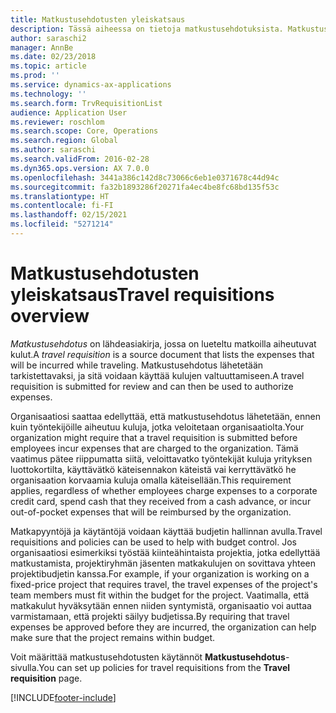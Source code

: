 ```yaml
---
title: Matkustusehdotusten yleiskatsaus
description: Tässä aiheessa on tietoja matkustusehdotuksista. Matkustusehdotus dokumentoi suunnitellut matkakulut.
author: saraschi2
manager: AnnBe
ms.date: 02/23/2018
ms.topic: article
ms.prod: ''
ms.service: dynamics-ax-applications
ms.technology: ''
ms.search.form: TrvRequisitionList
audience: Application User
ms.reviewer: roschlom
ms.search.scope: Core, Operations
ms.search.region: Global
ms.author: saraschi
ms.search.validFrom: 2016-02-28
ms.dyn365.ops.version: AX 7.0.0
ms.openlocfilehash: 3441a386c142d8c73066c6eb1e0371678c44d94c
ms.sourcegitcommit: fa32b1893286f20271fa4ec4be8fc68bd135f53c
ms.translationtype: HT
ms.contentlocale: fi-FI
ms.lasthandoff: 02/15/2021
ms.locfileid: "5271214"
---
```

# <a name="travel-requisitions-overview"></a><span data-ttu-id="e3895-104">Matkustusehdotusten yleiskatsaus</span><span class="sxs-lookup"><span data-stu-id="e3895-104">Travel requisitions overview</span></span>

<span data-ttu-id="e3895-105">*Matkustusehdotus* on lähdeasiakirja, jossa on lueteltu matkoilla aiheutuvat kulut.</span><span class="sxs-lookup"><span data-stu-id="e3895-105">A *travel requisition* is a source document that lists the expenses that will be incurred while traveling.</span></span> <span data-ttu-id="e3895-106">Matkustusehdotus lähetetään tarkistettavaksi, ja sitä voidaan käyttää kulujen valtuuttamiseen.</span><span class="sxs-lookup"><span data-stu-id="e3895-106">A travel requisition is submitted for review and can then be used to authorize expenses.</span></span>

<span data-ttu-id="e3895-107">Organisaatiosi saattaa edellyttää, että matkustusehdotus lähetetään, ennen kuin työntekijöille aiheutuu kuluja, jotka veloitetaan organisaatiolta.</span><span class="sxs-lookup"><span data-stu-id="e3895-107">Your organization might require that a travel requisition is submitted before employees incur expenses that are charged to the organization.</span></span> <span data-ttu-id="e3895-108">Tämä vaatimus pätee riippumatta siitä, veloittavatko työntekijät kuluja yrityksen luottokortilta, käyttävätkö käteisennakon käteistä vai kerryttävätkö he organisaation korvaamia kuluja omalla käteisellään.</span><span class="sxs-lookup"><span data-stu-id="e3895-108">This requirement applies, regardless of whether employees charge expenses to a corporate credit card, spend cash that they received from a cash advance, or incur out-of-pocket expenses that will be reimbursed by the organization.</span></span>

<span data-ttu-id="e3895-109">Matkapyyntöjä ja käytäntöjä voidaan käyttää budjetin hallinnan avulla.</span><span class="sxs-lookup"><span data-stu-id="e3895-109">Travel requisitions and policies can be used to help with budget control.</span></span> <span data-ttu-id="e3895-110">Jos organisaatiosi esimerkiksi työstää kiinteähintaista projektia, jotka edellyttää matkustamista, projektiryhmän jäsenten matkakulujen on sovittava yhteen projektibudjetin kanssa.</span><span class="sxs-lookup"><span data-stu-id="e3895-110">For example, if your organization is working on a fixed-price project that requires travel, the travel expenses of the project's team members must fit within the budget for the project.</span></span> <span data-ttu-id="e3895-111">Vaatimalla, että matkakulut hyväksytään ennen niiden syntymistä, organisaatio voi auttaa varmistamaan, että projekti säilyy budjetissa.</span><span class="sxs-lookup"><span data-stu-id="e3895-111">By requiring that travel expenses be approved before they are incurred, the organization can help make sure that the project remains within budget.</span></span>

<span data-ttu-id="e3895-112">Voit määrittää matkustusehdotusten käytännöt **Matkustusehdotus**-sivulla.</span><span class="sxs-lookup"><span data-stu-id="e3895-112">You can set up policies for travel requisitions from the **Travel requisition** page.</span></span>


[!INCLUDE[footer-include](../includes/footer-banner.md)]